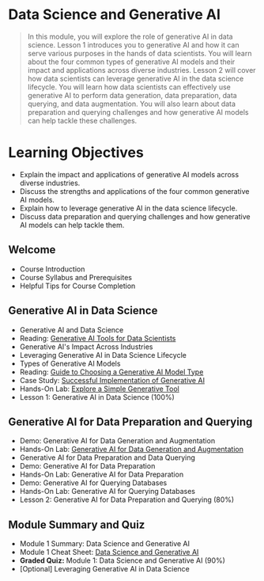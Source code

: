# Data Science and Generative AI
> In this module, you will explore the role of generative AI in data science. Lesson 1 introduces you to generative AI and how it can serve various purposes in the hands of data scientists. You will learn about the four common types of generative AI models and their impact and applications across diverse industries. Lesson 2 will cover how data scientists can leverage generative AI in the data science lifecycle. You will learn how data scientists can effectively use generative AI to perform data generation, data preparation, data querying, and data augmentation. You will also learn about data preparation and querying challenges and how generative AI models can help tackle these challenges.

# Learning Objectives
- Explain the impact and applications of generative AI models across diverse industries.
- Discuss the strengths and applications of the four common generative AI models.
- Explain how to leverage generative AI in the data science lifecycle.
- Discuss data preparation and querying challenges and how generative AI models can help tackle them.
## Welcome
- Course Introduction
- Course Syllabus and Prerequisites
- Helpful Tips for Course Completion
## Generative AI in Data Science
- Generative AI and Data Science
- Reading: [Generative AI Tools for Data Scientists](https://github.com/KailaniBailey/IBM-Data-Science-Professional-Certificate/blob/main/11.%20Generative%20AI%3A%20Elevate%20Your%20Data%20Science%20Career/Week%201%3A%20Data%20Science%20and%20Generative%20AI/Generative-AI-Tools-for-Data-Scientists.pdf)
- Generative AI's Impact Across Industries
- Leveraging Generative AI in Data Science Lifecycle
- Types of Generative AI Models
- Reading: [Guide to Choosing a Generative AI Model Type](https://github.com/KailaniBailey/IBM-Data-Science-Professional-Certificate/blob/main/11.%20Generative%20AI%3A%20Elevate%20Your%20Data%20Science%20Career/Week%201%3A%20Data%20Science%20and%20Generative%20AI/Guide-to-Choosing-Generative-AI-Model-Type.pdf)
- Case Study: [Successful Implementation of Generative AI](https://github.com/KailaniBailey/IBM-Data-Science-Professional-Certificate/blob/main/11.%20Generative%20AI%3A%20Elevate%20Your%20Data%20Science%20Career/Week%201%3A%20Data%20Science%20and%20Generative%20AI/Case-Study-Successful-Implementation-of-Generative-AI.pdf)
- Hands-On Lab: [Explore a Simple Generative Tool](https://github.com/KailaniBailey/IBM-Data-Science-Professional-Certificate/blob/main/11.%20Generative%20AI%3A%20Elevate%20Your%20Data%20Science%20Career/Week%201%3A%20Data%20Science%20and%20Generative%20AI/Hands-On-Lab-Explore-a-Simple-Generative-Tool.pdf)
- Lesson 1: Generative AI in Data Science (100%)
## Generative AI for Data Preparation and Querying
- Demo: Generative AI for Data Generation and Augmentation
- Hands-On Lab: [Generative AI for Data Generation and Augmentation](https://github.com/KailaniBailey/IBM-Data-Science-Professional-Certificate/blob/main/11.%20Generative%20AI%3A%20Elevate%20Your%20Data%20Science%20Career/Week%201%3A%20Data%20Science%20and%20Generative%20AI/Hands-On-Lab-Generative-AI-for-Data-Generation-and-Augmentation.pdf)
- Generative AI for Data Preparation and Data Querying
- Demo: Generative AI for Data Preparation
- Hands-On Lab: Generative AI for Data Preparation
- Demo: Generative AI for Querying Databases
- Hands-On Lab: Generative AI for Querying Databases
- Lesson 2: Generative AI for Data Preparation and Querying (80%)
## Module Summary and Quiz
- Module 1 Summary: Data Science and Generative AI
- Module 1 Cheat Sheet: [Data Science and Generative AI](https://github.com/KailaniBailey/IBM-Data-Science-Professional-Certificate/blob/main/11.%20Generative%20AI%3A%20Elevate%20Your%20Data%20Science%20Career/Week%201%3A%20Data%20Science%20and%20Generative%20AI/Cheat-Sheet-Data-Science-and-Generative-AI.pdf)
- **Graded Quiz:** Module 1: Data Science and Generative AI (90%)
- [Optional] Leveraging Generative AI in Data Science
